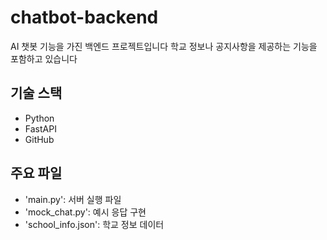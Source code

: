 # chatbot-backend

AI 챗봇 기능을 가진 백엔드 프로젝트입니다
학교 정보나 공지사항을 제공하는 기능을 포함하고 있습니다

## 기술 스택
- Python
- FastAPI
- GitHub

## 주요 파일
- 'main.py': 서버 실행 파일
- 'mock_chat.py': 예시 응답 구현
- 'school_info.json': 학교 정보 데이터
